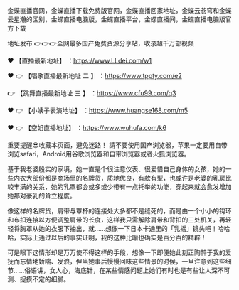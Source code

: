 金蝶直播官网，金蝶直播下载免费版官网，金蝶直播回家地址，金蝶云苍穹和金蝶云星瀚的区别，金蝶直播电脑版，金蝶直播平台，金蝶直播间，金蝶直播电脑版官方下载

地址发布 👉👉👉全网最多国产免费资源分享站，收录超千万部视频


❤️ 【直播最新地址】 ：https://www.LLdei.com/w1

❤️ 👉 【唱歌直播最新地址 二 】 ：https://www.tppty.com/e2

 👉 【跳舞直播最新地址  三 】 ：https://www.cfu99.com/q3

❤️ 👉 【小姨子表演地址】 ：https://www.huangse168.com/m5

❤️ 👉 【空姐直播地址】 ：https://www.wuhufa.com/k6

重要提醒😎收藏本页面，避免迷路！
請不要使用国产浏览器，苹果一定要用自带浏览safari，Android用谷歌浏览器和自带浏览器或者火狐浏览器。

基于我老婆殷实的家境，她一直是个很注意仪表、很爱惜自己身体的女孩，她的一些内衣大部份都是商场里的名牌货，质地优良，有款有型，也或许是老婆的乳房比较丰满的关系，她的乳罩都会或多或少带有一点托举的功能，穿起来就会愈发增加她那对豪乳的耸立程度。

像这样的名牌货，肩带与罩杯的连接处大多都不是缝死的，而是由一个小小的钩环和布扣连接以方便调整肩带的长度，这样我只需解除肩带和背扣的三处机关，再轻轻将胸罩从她的衣服下抽出，就……想像一下日本卡通里的「乳摇」镜头吧！哈哈哈，实际上通过以后的事实证明，我的这种比喻也确实是百分百的精辟！

可是眼下这情形却是万万使不得这样的手段，想像一下即便她此刻正陶醉于我的爱抚而忘情地娇喘、发浪，但当她事后慢慢回味这些情景的时候，一旦注意到这些细节……俗语讲，女人心，海底针，在某些情感问题上她们有时也是有些让人深不可测、捉摸不定的细腻。
